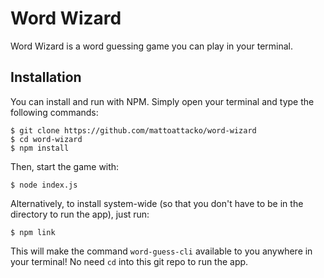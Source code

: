 # Word Wizard
Word Wizard is a word guessing game you can play in your terminal.

## Installation
You can install and run with NPM. Simply open your terminal and type the following commands:
```
$ git clone https://github.com/mattoattacko/word-wizard
$ cd word-wizard
$ npm install
```
Then, start the game with:
```
$ node index.js
```
Alternatively, to install system-wide (so that you don't have to be in the directory to run the app), just run:
```
$ npm link
```
This will make the command `word-guess-cli` available to you anywhere in your terminal! No need `cd` into this git repo to run the app.
